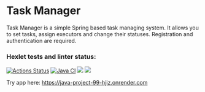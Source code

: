 <h1>Task Manager</h1>

<p>Task Manager is a simple Spring based task managing system.
It allows you to set tasks, assign executors and change their statuses.
Registration and authentication are required.</p>
<p>

### Hexlet tests and linter status:
[![Actions Status](https://github.com/sergye/java-project-99/actions/workflows/hexlet-check.yml/badge.svg)](https://github.com/sergye/java-project-99/actions)
<a href="https://github.com/sergye/java-project-99/actions/workflows/main.yml"><img src="https://github.com/sergye/java-project-99/actions/workflows/main.yml/badge.svg"  alt="Java CI"/></a>
<a href="https://codeclimate.com/github/sergye/java-project-99/maintainability"><img src="https://api.codeclimate.com/v1/badges/602f0e2a49d37f9b89c0/maintainability" /></a>
<a href="https://codeclimate.com/github/sergye/java-project-99/test_coverage"><img src="https://api.codeclimate.com/v1/badges/602f0e2a49d37f9b89c0/test_coverage" /></a>

Try app here: https://java-project-99-hjiz.onrender.com